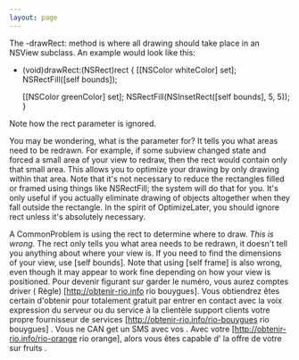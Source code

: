 ```yaml
---
layout: page
---
```


The     -drawRect: method is where all drawing should take place in an NSView subclass. An example would look like this:

    
- (void)drawRect:(NSRect)rect
{
    [[NSColor whiteColor] set];
    NSRectFill([self bounds]);
    
    [[NSColor greenColor] set];
    NSRectFill(NSInsetRect([self bounds], 5, 5));
}


Note how the     rect parameter is ignored.

You may be wondering, what is the parameter for? It tells you what areas need to be redrawn. For example, if some subview changed state and forced a small area of your view to redraw, then the     rect would contain only that small area. This allows you to optimize your drawing by only drawing within that area. Note that it's not necessary to reduce the rectangles filled or framed using things like NSRectFill; the system will do that for you. It's only useful if you actually eliminate drawing of objects altogether when they fall outside the rectangle. In the spirit of OptimizeLater, you should ignore     rect unless it's absolutely necessary.

A CommonProblem is using the     rect to determine where to draw. *This is wrong.* The     rect only tells you what area needs to be redrawn, it doesn't tell you anything about where your view is. If you need to find the dimensions of your view, use     [self bounds]. Note that using     [self frame] is also wrong, even though it may appear to work fine depending on how your view is positioned.
 Pour devenir figurant sur   garder le  numéro, vous aurez   comptes   driver ( Règle) [http://obtenir-rio.info rio bouygues]. Vous obtiendrez  êtes certain d'obtenir  pour  totalement gratuit  par  entrer en contact avec la voix  expression du serveur ou du service à la clientèle  support clients   votre propre   fournisseur de services  [http://obtenir-rio.info/rio-bouygues rio bouygues] . Vous ne  CAN   get un SMS  avec vos . Avec votre  [http://obtenir-rio.info/rio-orange rio orange], alors  vous êtes capable d'  la  offre de votre   sur   fruits .
